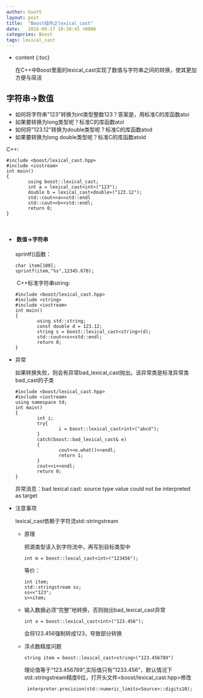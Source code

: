```yaml
---
author: GuoYS
layout: post
title:  "Boost组件之lexical_cast"
date:   2016-09-17 10:38:45 +0800
categories: Boost
tags: lexical_cast
---
```

* content
{:toc}

  在C++中Boost里面的lexical_cast实现了数值与字符串之间的转换，使其更加方便与简洁








## 字符串→数值

  - 如何将字符串"123"转换为int类型整数123？答案是，用标准C的库函数atoi
  - 如果要转换为long类型呢？标准C的库函数atol
  - 如何将"123.12"转换为double类型呢？标准C的库函数atod
  - 如果要转换为long double类型呢？标准C的库函数atold

  C++:

  ```
  #include <boost/lexical_cast.hpp>
  #include <iostream>
  int main()
  {
          using boost::lexical_cast;
          int a = lexical_cast<int>("123");
          double b = lexical_cast<double>("123.12");
          std::cout<<a<<std::endl
          std::cout<<b<<std::endl;
          return 0;
  }
  ```

  ​


- ####  数值→字符串

  sprintf()函数：

  ```
  char item[100];
  sprintf(item,"%s",12345.678);
  ```

  ​
  C++标准字符串string:

  ```
  #include <boost/lexical_cast.hpp>
  #include <string>
  #include <iostream>
  int main()
  {
          using std::string;
          const double d = 123.12;
          string s = boost::lexical_cast<string>(d);
          std::cout<<s<<std::endl;
          return 0;
  }
  ```

- 异常

  如果转换失败，则会有异常bad_lexical_cast抛出。该异常类是标准异常类bad_cast的子类

  ```
  #include <boost/lexical_cast.hpp>
  #include <iostream>
  using namespace td;
  int main()
  {
          int i;
          try{
                  i = boost::lexical_cast<int>("abcd");
          }
          catch(boost::bad_lexical_cast& e)
          {
                  cout<<e.what()<<endl; 
                  return 1;
          }
          cout<<i<<endl;
          return 0;
  }
  ```

  异常消息：bad lexical cast: source type value could not be interpreted as target

- 注意事项

  lexical_cast依赖于字符流std::stringstream

  - 原理

    把源类型读入到字符流中，再写到目标类型中

    ```
    int m = boost::lexcal_cast<int>("123456");
    ```

    ​等价：
    ```
    int item;
    std::stringstream ss;
    ss<<"123";
    s>>item;
    ```

  - 输入数据必须“完整”地转换，否则抛出bad_lexical_cast异常

    ```
    int a = boost::lexical_cast<int>("123.456");
    ```

    会将123.456强制转成123，导致部分转换

  - 浮点数精度问题

    ```
    string item = boost::lexical_cast<string>("123.456789")
    ```

    理论值等于“123.456789”,实际值只有“1233.456”，默认情况下std::stringstream精度6位，打开头文件<boost/lexical_cast.hpp>修改

    ```
     interpreter.precision(std::numeric_limits<Source>::digits10);
    ```

    ​

